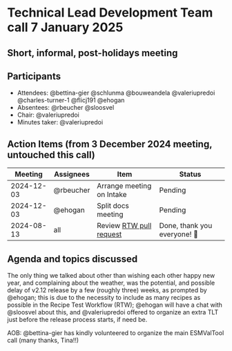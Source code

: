 # Technical Lead Development Team call 7 January 2025
## Short, informal, post-holidays meeting

## Participants

- Attendees: @bettina-gier @schlunma @bouweandela @valeriupredoi @charles-turner-1 @flicj191 @ehogan
- Absentees: @rbeucher @sloosvel
- Chair: @valeriupredoi
- Minutes taker: @valeriupredoi

## Action Items (from 3 December 2024 meeting, untouched this call)

| Meeting | Assignees | Item | Status |
|-|-|-|-|
| 2024-12-03 | @rbeucher | Arrange meeting on Intake | Pending |
| 2024-12-03 | @ehogan   | Split docs meeting | Pending |
| 2024-08-13 | all       | Review [RTW pull request](https://github.com/ESMValGroup/ESMValTool/pull/3210)|Done, thank you everyone! :tada: |

## Agenda and topics discussed

The only thing we talked about other than wishing each other happy new year, and complaining about the weather, was the potential, and
possible delay of v2.12 release by a few (roughly three) weeks, as prompted by @ehogan; this is due to the necessity to include
as many recipes as possible in the Recipe Test Workflow (RTW); @ehogan will have a chat with @sloosvel about this, and @valeriupredoi
offered to organize an extra TLT just before the release process starts, if need be.

AOB: @bettina-gier has kindly volunteered to organize the main ESMValTool call (many thanks, Tina!!)
